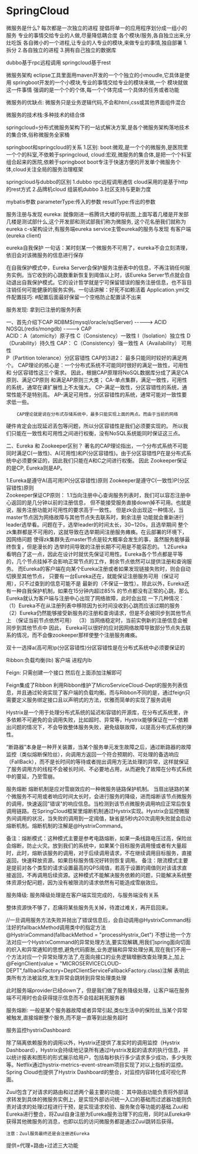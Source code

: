 # SpringCloud
微服务是什么?
每次都是一次独立的进程
提倡将单一的应用程序划分成一组小的服务
专业的事情交给专业的人做,尽量降低耦合度
各个模块/服务,各自独立出来,分灶吃饭
各自微小的一个进程,让专业的人专业的模块,来做专业的事情,独自部署
1.拆分
2.各自独立的进程
3.拥有自己独立的数据库

dubbo基于rpc远程调用
springcloud基于rest

微服务架构
eclipse工具里面用maven开发的一个个独立的小moudle,它具体是使用
springboot开发的一个小模块,专业的事情交给专业的模块来做,一个
模块就做这一件事情
强调的是一个个的个体,每一个个体完成一个具体的任务或者功能

微服务的优缺点:
微服务只是业务逻辑代码,不会和html,css或其他界面组件混合

微服务的技术栈:多种技术的结合体

springcloud=分布式微服务架构下的一站式解决方案,是各个微服务架构落地技术的集合体,俗称微服务全家桶

springboot和springcloud的关系
1.区别:
boot:微观,是一个个的微服务,是医院里一个个的科室,不依赖于springcloud,
cloud:宏观,微服务的集合体,是把一个个科室组合起来的医院,依赖于springboot
boot专注于快速方便的开发单个微服务个体,cloud关注全局的服务治理框架

springcloud与dubbo的区别
1.dubbo rpc远程调用通信
  cloud采用的是基于http的rest方式
2.品牌机cloud 组装机dubbo
3.社区支持与更新力度

mybatis参数
parameterType:传入的参数
resultType:传出的参数

服务注册与发现
eureka:
就像刚进一栋腾讯大楼的导航图,上面写着几楼是开发部几楼是测试部什么,这个开发部和测试部我们称为微服务,
这个花名册我们就称为eureka
c-s架构设计,有服务端eureka service主管eureka的服务与发现  有客户端(eureka client)

eureka自我保护
一句话：某时刻某一个微服务不可用了，eureka不会立刻清理，依旧会对该微服务的信息进行保存

在自我保护模式中，Eureka Server会保护服务注册表中的信息，不再注销任何服务实例。当它收到的心跳数重新恢复到阈值以上时，该Eureka Server节点就会自动退出自我保护模式。它的设计哲学就是宁可保留错误的服务注册信息，也不盲目注销任何可能健康的服务实例。一句话讲解：好死不如赖活着
Application.yml文件配置技巧:
  #配置后面最好保留一个空格防止配置读不出来

服务发现: 拿到已注册的服务列表


一、首先介绍下CAP
   RDBMS(mysql/oracle/sqlServer)    ----->    ACID
      NOSQL(redis/mongdb)  ---->   CAP    
             ACID：A（atomicity）原子性   C（Consistency）一致性
                        I（Isolation）独立性      D（Durability）持久性
             CAP：  C（Consistency）强一致性   A（Availability） 可用性  
                         P（Partition tolerance）分区容错性
             CAP的3进2：
                 最多只能同时较好的满足两个。
                 CAP理论的核心是：一个分布式系统不可能同时很好的满足一致性，可用性和
                    分区容错性这三个需求。
                 因此，根据CAP原理将NoSQL数据库分成了满足CA原则、满足CP原则
                     和满足AP原则三大类；
        CA-单点集群，满足一致性，可用性的系统，通常在课扩展性上不太强大。
        CP-满足一致性，分区容错性的系统，通常性能不是特别高。
        AP-满足可用性，分区容错性的系统，通常可能对一致性要求低一些。         
          
        CAP理论就是说在分布式存储系统中，最多只能实现上面的两点。而由于当前的网络
   硬件肯定会出现延迟丢包等问题，所以分区容错性是我们必须要实现的。
   所以我们只能在一致性和可用性之间进行权衡，没有NoSQL系统能同时保证这三点。

二、Eureka 和 Zookeeper区别？
著名的CAP理论指出，一个分布式系统不可能同时满足C(一致性)、A(可用性)和P(分区容错性)。由于分区容错性P在是分布式系统中必须要保证的，因此我们只能在A和C之间进行权衡。
因此
Zookeeper保证的是CP,
Eureka则是AP。

  1.Eureka是遵守A(高可用)P(分区容错性)原则
     Zookeeper是遵守C(一致性)P(分区容错性)原则     
     Zookeeper保证CP原则：
         1.1当向注册中心查询服务列表时，我们可以容忍注册中心返回的是几分钟以前的注册信息，
  但不能接受服务直接down掉不可用。也就是说，服务注册功能对可用性的要求高于一致性。
  但是zk会出现这一种情况，当master节点因为网络故障与其他节点失去联系时，剩余注册
  功能就会重新进行leader选举看。问题在于，选举leader的时间太长，30~120s，且选举期间
  整个zk集群都是不可用的，这就导致在选举期间注册服务瘫痪。在云部署的环境下，因网络问题
  使得zk集群失去master节点是较大概率会发生的事，虽然服务能够最终恢复，但是漫长的
  选举时间导致的注册长期不可用是不能容忍的。
        1.2Eureka看明白了这一点，因此在设计时就优先保证可用性。Eureka各个节点都是平等
  的，几个节点挂掉不会影响正常节点的工作，剩余节点依然可以提供注册和查询服务。
  而Eureka的客户端在向某个Eureka注册或者如果发现链接失败时，则会自动切换至其他节点，
  只要有一台Eureka还在，就能保证注册服务可用（保证可用），只不过查到的信息可能不是
  最新的（不保证一致性）。除此以外，Eureka还有一种自我保护机制，如果在15分钟内超过85%
  的节点都没有正常的心跳，那么Eureka就认为客户端与注册中心出现了网络故障，此时会出现
  一下几种情况：
      （1）Eureka不在从注册列表中移除因为长时间没收到心跳而应该过期的服务
      （2）Eureka仍然能够接受新服务的注册和查询请求，但是不会被同步到其他节点上
               （保证当前节点依然可用）
      （3）当网络稳定时，当前实例新的注册信息会被同步到其他节点中
因此， Eureka可以很好的应对因网络故障导致部分节点失去联系的情况，而不会像zookeeper那样使整个注册服务瘫痪。

双十一选择a(高可用)p(分区容错性)分区容错性是在分布式系统中必须要保证的

Ribbon:负载均衡(lb)  客户端
进程内lb


Feign:
只需创建一个接口 然后在上面添加注解即可

Feign集成了Ribbon
利用Ribbon维护了MicroServiceCloud-Dept的服务列表信息，并且通过轮询实现了客户端的负载均衡。而与Ribbon不同的是，通过feign只需要定义服务绑定接口且以声明式的方法，优雅而简单的实现了服务调用





 
Hystrix是一个用于处理分布式系统的延迟和容错的开源库，在分布式系统里，许多依赖不可避免的会调用失败，比如超时、异常等，Hystrix能够保证在一个依赖出问题的情况下，不会导致整体服务失败，避免级联故障，以提高分布式系统的弹性。
 
“断路器”本身是一种开关装置，当某个服务单元发生故障之后，通过断路器的故障监控（类似熔断保险丝），向调用方返回一个符合预期的、可处理的备选响应（FallBack），而不是长时间的等待或者抛出调用方无法处理的异常，这样就保证了服务调用方的线程不会被长时间、不必要地占用，从而避免了故障在分布式系统中的蔓延，乃至雪崩。

服务熔断
熔断机制是应对雪崩效应的一种微服务链路保护机制。
当扇出链路的某个微服务不可用或者响应时间太长时，会进行服务的降级，进而熔断该节点微服务的调用，快速返回"错误"的响应信息。当检测到该节点微服务调用响应正常后恢复调用链路。在SpringCloud框架里熔断机制通过Hystrix实现。Hystrix会监控微服务间调用的状况，当失败的调用到一定阈值，缺省是5秒内20次调用失败就会启动熔断机制。熔断机制的注解是@HystrixCommand。
 
备注：熔断模式：这种模式主要是参考电路熔断，如果一条线路电压过高，保险丝会熔断，防止火灾。放到我们的系统中，如果某个目标服务调用慢或者有大量超时，此时，熔断该服务的调用，对于后续调用请求，不在继续调用目标服务，直接返回，快速释放资源。如果目标服务情况好转则恢复调用。
备注：限流模式主要是提前对各个类型的请求设置最高的QPS阈值，若高于设置的阈值则对该请求直接返回，不再调用后续资源。这种模式不能解决服务依赖的问题，只能解决系统整体资源分配问题，因为没有被限流的请求依然有可能造成雪崩效应。




服务降级:
服务降级处理是在客户端实现完成的，与服务端没有关系


整体资源快不够了，忍痛将某些服务先关掉，待渡过难关，再开启回来。
 

  //一旦调用服务方法失败并抛出了错误信息后，会自动调用@HystrixCommand标注好的fallbackMethod调用类中的指定方法
@HystrixCommand(fallbackMethod = "processHystrix_Get")
不想让他一个方法对应一个HystrixCommand的异常处理方法,要实现解耦,用我们spring面向切面的织入和异常通知的思想,避免代码膨胀,业务逻辑和异常处理分离,现在我们不用一个方法对应一个异常处理方法了,在面向接口的业务逻辑增删改查处理类上,加上@FeignClient(value = "MICROSERVICECLOUD-DEPT",fallbackFactory=DeptClientServiceFallbackFactory.class)注解 表明此类所有方法被监控,发生异常会跳转到异常处理类处理

此时服务端provider已经down了，但是我们做了服务降级处理，让客户端在服务端不可用时也会获得提示信息而不会挂起耗死服务器



服务熔断:
一般是某个服务器故障或者异常引起,类似生活中的保险丝,当某个异常被触发,直接熔断整个服务,而不是一直等到此服务超时


服务监控hystrixDashboard:

除了隔离依赖服务的调用以外，Hystrix还提供了准实时的调用监控（Hystrix Dashboard），Hystrix会持续地记录所有通过Hystrix发起的请求的执行信息，并以统计报表和图形的形式展示给用户，包括每秒执行多少请求多少成功，多少失败等。Netflix通过hystrix-metrics-event-stream项目实现了对以上指标的监控。Spring Cloud也提供了Hystrix Dashboard的整合，对监控内容转化成可视化界面。

Zuul包含了对请求的路由和过滤两个最主要的功能：
其中路由功能负责将外部请求转发到具体的微服务实例上，是实现外部访问统一入口的基础而过滤器功能则负责对请求的处理过程进行干预，是实现请求校验、服务聚合等功能的基础.Zuul和Eureka进行整合，将Zuul自身注册为Eureka服务治理下的应用，同时从Eureka中获得其他微服务的消息，也即以后的访问微服务都是通过Zuul跳转后获得。
 
    注意：Zuul服务最终还是会注册进Eureka
 
提供=代理+路由+过滤三大功能

